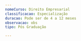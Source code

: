 ```yaml
---
nomeCurso: Direito Empresarial
classificacao: Especialização
duracao: Pode ser de 4 a 12 meses
observacao: obs
tipo: Pós Graduação

---
```


